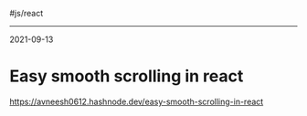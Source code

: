 #js/react

---
2021-09-13

# Easy smooth scrolling in react

https://avneesh0612.hashnode.dev/easy-smooth-scrolling-in-react

